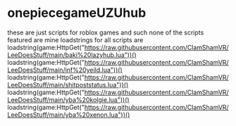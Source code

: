 # onepiecegameUZUhub
these are just scripts for roblox games and such
none of the scripts featured are mine
loadstrings for all scripts are
loadstring(game:HttpGet("https://raw.githubusercontent.com/ClamShamVR/LeeDoesStuff/main/baki%20lazyhub.lua"))()
loadstring(game:HttpGet("https://raw.githubusercontent.com/ClamShamVR/LeeDoesStuff/main/inf%20yeild.lua"))()
loadstring(game:HttpGet("https://raw.githubusercontent.com/ClamShamVR/LeeDoesStuff/main/shitpoststatus.lua"))()
loadstring(game:HttpGet("https://raw.githubusercontent.com/ClamShamVR/LeeDoesStuff/main/yba%20kolgie.lua"))()
loadstring(game:HttpGet("https://raw.githubusercontent.com/ClamShamVR/LeeDoesStuff/main/yba%20xenon.lua"))()

